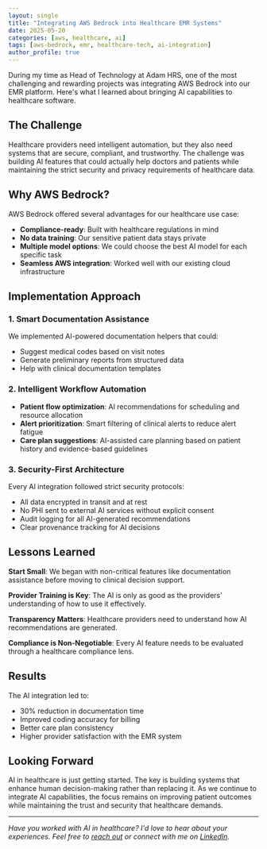 ```yaml
---
layout: single
title: "Integrating AWS Bedrock into Healthcare EMR Systems"
date: 2025-05-20
categories: [aws, healthcare, ai]
tags: [aws-bedrock, emr, healthcare-tech, ai-integration]
author_profile: true
---
```


During my time as Head of Technology at Adam HRS, one of the most challenging and rewarding projects was integrating AWS Bedrock into our EMR platform. Here's what I learned about bringing AI capabilities to healthcare software.

## The Challenge

Healthcare providers need intelligent automation, but they also need systems that are secure, compliant, and trustworthy. The challenge was building AI features that could actually help doctors and patients while maintaining the strict security and privacy requirements of healthcare data.

## Why AWS Bedrock?

AWS Bedrock offered several advantages for our healthcare use case:

- **Compliance-ready**: Built with healthcare regulations in mind
- **No data training**: Our sensitive patient data stays private
- **Multiple model options**: We could choose the best AI model for each specific task
- **Seamless AWS integration**: Worked well with our existing cloud infrastructure

## Implementation Approach

### 1. Smart Documentation Assistance
We implemented AI-powered documentation helpers that could:
- Suggest medical codes based on visit notes
- Generate preliminary reports from structured data
- Help with clinical documentation templates

### 2. Intelligent Workflow Automation
- **Patient flow optimization**: AI recommendations for scheduling and resource allocation
- **Alert prioritization**: Smart filtering of clinical alerts to reduce alert fatigue
- **Care plan suggestions**: AI-assisted care planning based on patient history and evidence-based guidelines

### 3. Security-First Architecture
Every AI integration followed strict security protocols:
- All data encrypted in transit and at rest
- No PHI sent to external AI services without explicit consent
- Audit logging for all AI-generated recommendations
- Clear provenance tracking for AI decisions

## Lessons Learned

**Start Small**: We began with non-critical features like documentation assistance before moving to clinical decision support.

**Provider Training is Key**: The AI is only as good as the providers' understanding of how to use it effectively.

**Transparency Matters**: Healthcare providers need to understand how AI recommendations are generated.

**Compliance is Non-Negotiable**: Every AI feature needs to be evaluated through a healthcare compliance lens.

## Results

The AI integration led to:
- 30% reduction in documentation time
- Improved coding accuracy for billing
- Better care plan consistency
- Higher provider satisfaction with the EMR system

## Looking Forward

AI in healthcare is just getting started. The key is building systems that enhance human decision-making rather than replacing it. As we continue to integrate AI capabilities, the focus remains on improving patient outcomes while maintaining the trust and security that healthcare demands.

---

*Have you worked with AI in healthcare? I'd love to hear about your experiences. Feel free to [reach out](/contact/) or connect with me on [LinkedIn](https://linkedin.com/in/andrewscheuer).* 